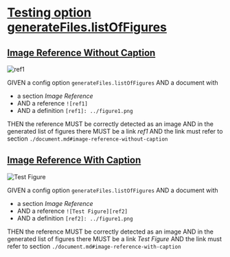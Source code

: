 # [Testing option generateFiles.listOfFigures](#testing-option-generatefileslistoffigures)

## [Image Reference Without Caption](#image-reference-without-caption)

<a id="ref1" class="figure" title="ref1"></a>
![ref1]

GIVEN a config option `generateFiles.listOfFigures`
AND a document with

-   a section _Image Reference_
-   AND a reference `![ref1]`
-   AND a definition `[ref1]: ../figure1.png`

THEN the reference MUST be correctly detected as an image
AND in the generated list of figures there MUST be a link _ref1_
AND the link must refer to section `./document.md#image-reference-without-caption`

[ref1]: ./figure.png

## [Image Reference With Caption](#image-reference-with-caption)

<a id="test-figure" class="figure" title="Test Figure"></a>
![Test Figure][ref2]

GIVEN a config option `generateFiles.listOfFigures`
AND a document with

-   a section _Image Reference_
-   AND a reference `![Test Figure][ref2]`
-   AND a definition `[ref2]: ../figure1.png`

THEN the reference MUST be correctly detected as an image
AND in the generated list of figures there MUST be a link _Test Figure_
AND the link must refer to section `./document.md#image-reference-with-caption`

[ref2]: ./figure.png
